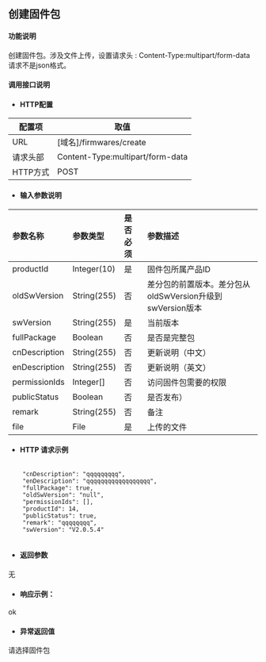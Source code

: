 ## 创建固件包

#### 功能说明
创建固件包。涉及文件上传，设置请求头 :
Content-Type:multipart/form-data
请求不是json格式。


#### 调用接口说明

* #### HTTP配置

| 配置项 | 取值 |
| --- | --- |
| URL | \[域名\]/firmwares/create|
| 请求头部 | Content-Type:multipart/form-data |
| HTTP方式 | POST|

* #### 输入参数说明

| 参数名称 | 参数类型 | 是否必须 | 参数描述 |
| :--- | :--- | :--- | :--- |
| productId | Integer\(10\) | 是 | 固件包所属产品ID |
| oldSwVersion| String\(255\) | 否 | 差分包的前置版本。差分包从oldSwVersion升级到swVersion版本 |
| swVersion| String\(255\) | 是 | 当前版本 |
| fullPackage| Boolean | 否 | 是否是完整包 |
| cnDescription | String\(255\) | 否 | 更新说明（中文） |
| enDescription | String\(255\) | 否 | 更新说明（英文） |
| permissionIds| Integer[] | 否 | 访问固件包需要的权限 |
| publicStatus| Boolean | 否 | 是否发布） |
| remark| String\(255\) | 否 | 备注 |
| file | File | 是 | 上传的文件 |


* #### HTTP 请求示例


```

	"cnDescription": "qqqqqqqqq",
	"enDescription": "qqqqqqqqqqqqqqqqqq",
	"fullPackage": true,
	"oldSwVersion": "null",
	"permissionIds": [],
	"productId": 14,
	"publicStatus": true,
	"remark": "qqqqqqqq",
	"swVersion": "V2.0.5.4"


```



* #### 返回参数
无


* #### 响应示例：

ok

* #### 异常返回值

请选择固件包



